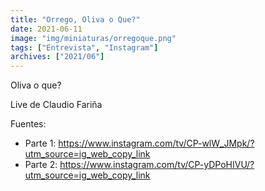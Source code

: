 ```yaml
---
title: "Orrego, Oliva o Que?"
date: 2021-06-11
image: "img/miniaturas/orregoque.png"
tags: ["Entrevista", "Instagram"]
archives: ["2021/06"]
---
```


Oliva o que?

Live de Claudio Fariña

Fuentes:
- Parte 1: https://www.instagram.com/tv/CP-wlW_JMpk/?utm_source=ig_web_copy_link
- Parte 2: https://www.instagram.com/tv/CP-yDPoHIVU/?utm_source=ig_web_copy_link
